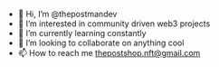 - 👋 Hi, I’m @thepostmandev
- 👀 I’m interested in community driven web3 projects
- 🌱 I’m currently learning constantly 
- 💞️ I’m looking to collaborate on anything cool
- 📫 How to reach me thepostshop.nft@gmail.com

<!---
thepostmandev/thepostmandev is a ✨ special ✨ repository because its `README.md` (this file) appears on your GitHub profile.
You can click the Preview link to take a look at your changes.
--->
